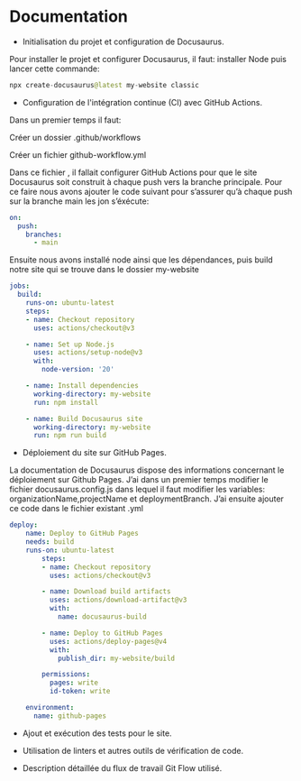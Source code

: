 # Documentation

- Initialisation du projet et configuration de Docusaurus.

Pour installer le projet et configurer Docusaurus, il faut: installer Node puis lancer cette commande: 

```java
npx create-docusaurus@latest my-website classic
```

- Configuration de l'intégration continue (CI) avec GitHub Actions.

Dans un premier temps il faut:

Créer un dossier .github/workflows

Créer un fichier github-workflow.yml

Dans ce fichier , il fallait configurer GitHub Actions pour que le site Docusaurus soit construit à chaque push vers la branche principale. Pour ce faire nous avons ajouter le code suivant pour s’assurer qu’à chaque push sur la branche main les jon s’éxécute:

```yaml
on:
  push:
    branches:
      - main
```

Ensuite nous avons installé node ainsi que les dépendances, puis build notre site qui se trouve dans le dossier my-website

```yaml
jobs:
  build:
    runs-on: ubuntu-latest
    steps:
    - name: Checkout repository
      uses: actions/checkout@v3

    - name: Set up Node.js
      uses: actions/setup-node@v3
      with:
        node-version: '20'

    - name: Install dependencies
      working-directory: my-website
      run: npm install

    - name: Build Docusaurus site
      working-directory: my-website
      run: npm run build
```

- Déploiement du site sur GitHub Pages.

La documentation de Docusaurus dispose des informations concernant le déploiement  sur Github Pages. J’ai dans un premier temps modifier le fichier docusaurus.config.js dans lequel il faut modifier les variables: organizationName,projectName et deploymentBranch. J’ai ensuite ajouter ce code dans le fichier existant .yml

```yaml
deploy:
    name: Deploy to GitHub Pages
    needs: build
    runs-on: ubuntu-latest
        steps:
        - name: Checkout repository
          uses: actions/checkout@v3

        - name: Download build artifacts
          uses: actions/download-artifact@v3
          with:
            name: docusaurus-build

        - name: Deploy to GitHub Pages
          uses: actions/deploy-pages@v4
          with:
            publish_dir: my-website/build

        permissions:
          pages: write
          id-token: write

    environment:
      name: github-pages
```

- Ajout et exécution des tests pour le site.

- Utilisation de linters et autres outils de vérification de code.
- Description détaillée du flux de travail Git Flow utilisé.